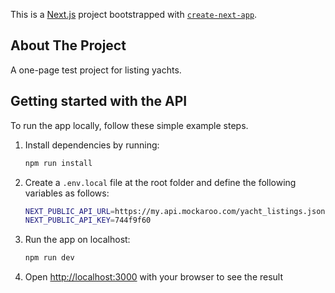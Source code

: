 This is a [Next.js](https://nextjs.org/) project bootstrapped with [`create-next-app`](https://github.com/vercel/next.js/tree/canary/packages/create-next-app).

<!-- ABOUT THE PROJECT -->
## About The Project
A one-page test project for listing yachts.

<!-- GETTING STARTED -->
## Getting started with the API

To run the app locally, follow these simple example steps.

1. Install dependencies by running:
   ```sh
   npm run install
   ```
2. Create a `.env.local` file at the root folder and define the following variables as follows:
    ```sh
   NEXT_PUBLIC_API_URL=https://my.api.mockaroo.com/yacht_listings.json
   NEXT_PUBLIC_API_KEY=744f9f60
   ```
3. Run the app on localhost:
   ```sh
   npm run dev
   ```
4. Open [http://localhost:3000](http://localhost:3000) with your browser to see the result
